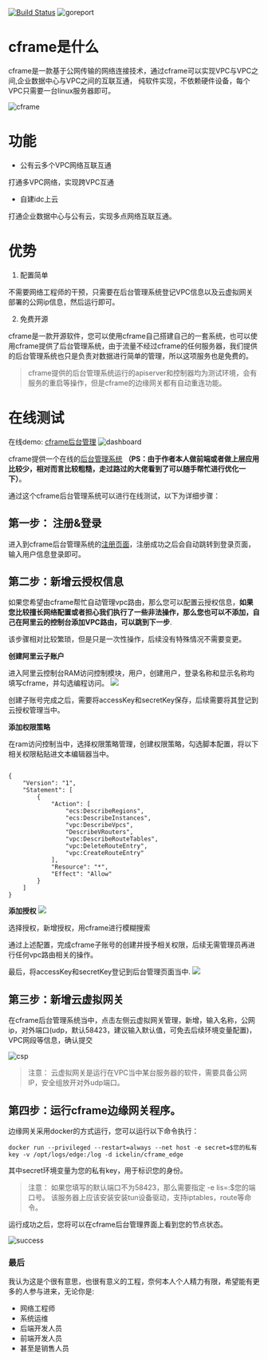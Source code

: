 [![Build Status](https://travis-ci.org/ICKelin/cframe.svg?branch=master)](https://travis-ci.org/ICKelin/cframe) ![goreport](https://goreportcard.com/badge/github.com/ICKelin/cframe)

# cframe是什么
cframe是一款基于公网传输的网络连接技术，通过cframe可以实现VPC与VPC之间,企业数据中心与VPC之间的互联互通， 纯软件实现，不依赖硬件设备，每个VPC只需要一台linux服务器即可。

![cframe](doc/images/vpcpeer.jpg)

# 功能
- 公有云多个VPC网络互联互通

打通多VPC网络，实现跨VPC互通

-  自建idc上云

打通企业数据中心与公有云，实现多点网络互联互通。

# 优势
1. 配置简单

不需要网络工程师的干预，只需要在后台管理系统登记VPC信息以及云虚拟网关部署的公网ip信息，然后运行即可。

2. 免费开源

cframe是一款开源软件，您可以使用cframe自己搭建自己的一套系统，也可以使用cframe提供了后台管理系统，由于流量不经过cframe的任何服务器，我们提供的后台管理系统也只是负责对数据进行简单的管理，所以这项服务也是免费的。

> cframe提供的后台管理系统运行的apiserver和控制器均为测试环境，会有服务的重启等操作，但是cframe的边缘网关都有自动重连功能。

# 在线测试
在线demo: [cframe后台管理](http://demo.notr.tech/public)
![dashboard](doc/images/dashboard1.jpg)

cframe提供一个在线的[后台管理系统](http://demo.notr.tech/public) **（PS：由于作者本人做前端或者做上层应用比较少，相对而言比较粗糙，走过路过的大佬看到了可以随手帮忙进行优化一下）**。

通过这个cframe后台管理系统可以进行在线测试，以下为详细步骤：

## 第一步： 注册&登录
进入到cframe后台管理系统的[注册页面](http://demo.notr.tech/public/signup.html)，注册成功之后会自动跳转到登录页面，输入用户信息登录即可。

## 第二步：新增云授权信息
如果您希望由cframe帮忙自动管理vpc路由，那么您可以配置云授权信息，**如果您比较擅长网络配置或者担心我们执行了一些非法操作，那么您也可以不添加，自己在阿里云的控制台添加VPC路由，可以跳到下一步**.

该步骤相对比较繁琐，但是只是一次性操作，后续没有特殊情况不需要变更。

**创建阿里云子账户**

进入阿里云控制台RAM访问控制模块，用户，创建用户，登录名称和显示名称均填写cframe，并勾选编程访问。 
![](doc/images/ram.jpg)

创建子账号完成之后，需要将accessKey和secretKey保存，后续需要将其登记到云授权管理当中。

**添加权限策略**

在ram访问控制当中，选择权限策略管理，创建权限策略，勾选脚本配置，将以下相关权限粘贴进文本编辑器当中。
```

{
    "Version": "1",
    "Statement": [
        {
            "Action": [
                "ecs:DescribeRegions",
                "ecs:DescribeInstances",
                "vpc:DescribeVpcs",
                "DescribeVRouters",
                "vpc:DescribeRouteTables",
                "vpc:DeleteRouteEntry",
                "vpc:CreateRouteEntry"
            ],
            "Resource": "*",
            "Effect": "Allow"
        }
    ]
}
```

**添加授权**
![](doc/images/authorize.jpg)

选择授权，新增授权，用cframe进行模糊搜索 

通过上述配置，完成cframe子账号的创建并授予相关权限，后续无需管理员再进行任何vpc路由相关的操作。

最后，将accessKey和secretKey登记到后台管理页面当中.
![](doc/images/csp.jpg)

## 第三步：新增云虚拟网关
在cframe后台管理系统当中，点击左侧云虚拟网关管理，新增，输入名称，公网ip，对外端口(udp，默认58423，建议输入默认值，可免去后续环境变量配置)，VPC网段等信息，确认提交

![csp](doc/images/edge.jpg)

> 注意：
> 云虚拟网关是运行在VPC当中某台服务器的软件，需要具备公网IP，安全组放开对外udp端口。

## 第四步：运行cframe边缘网关程序。
边缘网关采用docker的方式运行，您可以运行以下命令执行：

```
docker run --privileged --restart=always --net host -e secret=$您的私有key -v /opt/logs/edge:/log -d ickelin/cframe_edge

```
其中secret环境变量为您的私有key，用于标识您的身份。

> 注意：
> 如果您填写的默认端口不为58423，那么需要指定 -e lis=:$您的端口号。
> 该服务器上应该安装安装tun设备驱动，支持iptables，route等命令。

运行成功之后，您将可以在cframe后台管理界面上看到您的节点状态。

![success](doc/images/success.jpg)

### 最后
我认为这是个很有意思，也很有意义的工程，奈何本人个人精力有限，希望能有更多的人参与进来，无论你是:

- 网络工程师
- 系统运维
- 后端开发人员
- 前端开发人员
- 甚至是销售人员
